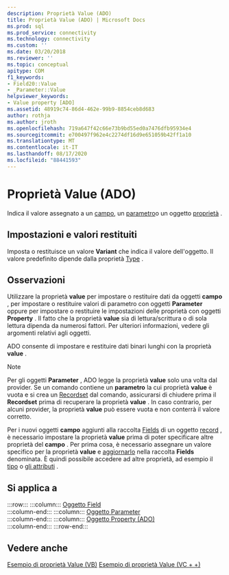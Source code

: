 ```yaml
---
description: Proprietà Value (ADO)
title: Proprietà Value (ADO) | Microsoft Docs
ms.prod: sql
ms.prod_service: connectivity
ms.technology: connectivity
ms.custom: ''
ms.date: 03/20/2018
ms.reviewer: ''
ms.topic: conceptual
apitype: COM
f1_keywords:
- Field20::Value
- _Parameter::Value
helpviewer_keywords:
- Value property [ADO]
ms.assetid: 48919c74-86d4-462e-99b9-8854ceb8d683
author: rothja
ms.author: jroth
ms.openlocfilehash: 719a647f42c66e73b9bd55ed0a7476dfb95934e4
ms.sourcegitcommit: e700497f962e4c2274df16d9e651059b42ff1a10
ms.translationtype: MT
ms.contentlocale: it-IT
ms.lasthandoff: 08/17/2020
ms.locfileid: "88441593"
---
```

# <a name="value-property-ado"></a>Proprietà Value (ADO)

Indica il valore assegnato a un [campo](../../../ado/reference/ado-api/field-object.md), un [parametro](../../../ado/reference/ado-api/parameter-object.md)o un oggetto [proprietà](../../../ado/reference/ado-api/property-object-ado.md) .
  
## <a name="settings-and-return-values"></a>Impostazioni e valori restituiti

Imposta o restituisce un valore **Variant** che indica il valore dell'oggetto. Il valore predefinito dipende dalla proprietà [Type](../../../ado/reference/ado-api/type-property-ado.md) .
  
## <a name="remarks"></a>Osservazioni

Utilizzare la proprietà **value** per impostare o restituire dati da oggetti **campo** , per impostare o restituire valori di parametro con oggetti **Parameter** oppure per impostare o restituire le impostazioni delle proprietà con oggetti **Property** . Il fatto che la proprietà **value** sia di lettura/scrittura o di sola lettura dipenda da numerosi fattori. Per ulteriori informazioni, vedere gli argomenti relativi agli oggetti.

ADO consente di impostare e restituire dati binari lunghi con la proprietà **value** .
  
> [!NOTE]
> Per gli oggetti **Parameter** , ADO legge la proprietà **value** solo una volta dal provider. Se un comando contiene un **parametro** la cui proprietà **value** è vuota e si crea un [Recordset](../../../ado/reference/ado-api/recordset-object-ado.md) dal comando, assicurarsi di chiudere prima il **Recordset** prima di recuperare la proprietà **value** . In caso contrario, per alcuni provider, la proprietà **value** può essere vuota e non conterrà il valore corretto.
> 
> Per i nuovi oggetti **campo** aggiunti alla raccolta [Fields](../../../ado/reference/ado-api/fields-collection-ado.md) di un oggetto [record](../../../ado/reference/ado-api/record-object-ado.md) , è necessario impostare la proprietà **value** prima di poter specificare altre proprietà del **campo** . Per prima cosa, è necessario assegnare un valore specifico per la proprietà **value** e [aggiornarlo](../../../ado/reference/ado-api/update-method.md) nella raccolta **Fields** denominata. È quindi possibile accedere ad altre proprietà, ad esempio il [tipo](../../../ado/reference/ado-api/type-property-ado.md) o [gli attributi](../../../ado/reference/ado-api/attributes-property-ado.md) .
  
## <a name="applies-to"></a>Si applica a

:::row:::
    :::column:::
        [Oggetto Field](../../../ado/reference/ado-api/field-object.md)  
    :::column-end:::
    :::column:::
        [Oggetto Parameter](../../../ado/reference/ado-api/parameter-object.md)  
    :::column-end:::
    :::column:::
        [Oggetto Property (ADO)](../../../ado/reference/ado-api/property-object-ado.md)  
    :::column-end:::
:::row-end:::

## <a name="see-also"></a>Vedere anche

[Esempio di proprietà Value (VB)](../../../ado/reference/ado-api/value-property-example-vb.md) 
 [Esempio di proprietà Value (VC + +)](../../../ado/reference/ado-api/value-property-example-vc.md) 
